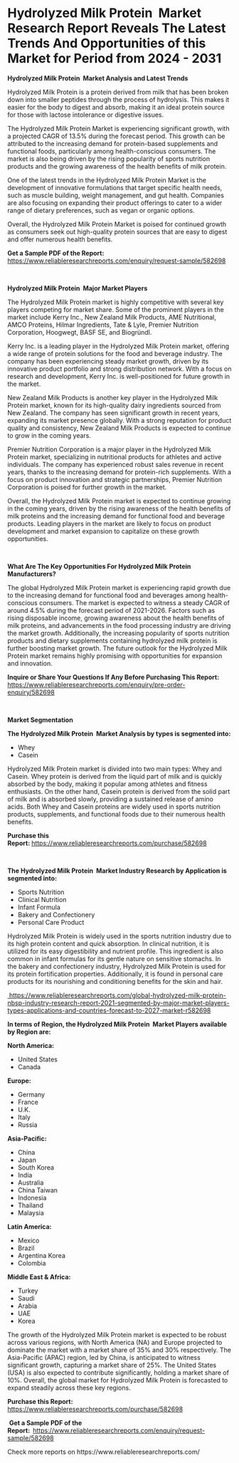 <p><h1>Hydrolyzed Milk Protein  Market Research Report Reveals The Latest Trends And Opportunities of this Market for Period from 2024 - 2031</h1></p><p><strong>Hydrolyzed Milk Protein  Market Analysis and Latest Trends</strong></p>
<p><p>Hydrolyzed Milk Protein is a protein derived from milk that has been broken down into smaller peptides through the process of hydrolysis. This makes it easier for the body to digest and absorb, making it an ideal protein source for those with lactose intolerance or digestive issues.</p><p>The Hydrolyzed Milk Protein Market is experiencing significant growth, with a projected CAGR of 13.5% during the forecast period. This growth can be attributed to the increasing demand for protein-based supplements and functional foods, particularly among health-conscious consumers. The market is also being driven by the rising popularity of sports nutrition products and the growing awareness of the health benefits of milk protein.</p><p>One of the latest trends in the Hydrolyzed Milk Protein Market is the development of innovative formulations that target specific health needs, such as muscle building, weight management, and gut health. Companies are also focusing on expanding their product offerings to cater to a wider range of dietary preferences, such as vegan or organic options.</p><p>Overall, the Hydrolyzed Milk Protein Market is poised for continued growth as consumers seek out high-quality protein sources that are easy to digest and offer numerous health benefits.</p></p>
<p><strong>Get a Sample PDF of the Report:&nbsp;</strong> <a href="https://www.reliableresearchreports.com/enquiry/request-sample/582698">https://www.reliableresearchreports.com/enquiry/request-sample/582698</a></p>
<p>&nbsp;</p>
<p><strong>Hydrolyzed Milk Protein  Major Market Players</strong></p>
<p><p>The Hydrolyzed Milk Protein market is highly competitive with several key players competing for market share. Some of the prominent players in the market include Kerry Inc., New Zealand Milk Products, AME Nutritional, AMCO Proteins, Hilmar Ingredients, Tate & Lyle, Premier Nutrition Corporation, Hoogwegt, BASF SE, and Biogründl.</p><p>Kerry Inc. is a leading player in the Hydrolyzed Milk Protein market, offering a wide range of protein solutions for the food and beverage industry. The company has been experiencing steady market growth, driven by its innovative product portfolio and strong distribution network. With a focus on research and development, Kerry Inc. is well-positioned for future growth in the market.</p><p>New Zealand Milk Products is another key player in the Hydrolyzed Milk Protein market, known for its high-quality dairy ingredients sourced from New Zealand. The company has seen significant growth in recent years, expanding its market presence globally. With a strong reputation for product quality and consistency, New Zealand Milk Products is expected to continue to grow in the coming years.</p><p>Premier Nutrition Corporation is a major player in the Hydrolyzed Milk Protein market, specializing in nutritional products for athletes and active individuals. The company has experienced robust sales revenue in recent years, thanks to the increasing demand for protein-rich supplements. With a focus on product innovation and strategic partnerships, Premier Nutrition Corporation is poised for further growth in the market.</p><p>Overall, the Hydrolyzed Milk Protein market is expected to continue growing in the coming years, driven by the rising awareness of the health benefits of milk proteins and the increasing demand for functional food and beverage products. Leading players in the market are likely to focus on product development and market expansion to capitalize on these growth opportunities.</p></p>
<p>&nbsp;</p>
<p><strong>What Are The Key Opportunities For Hydrolyzed Milk Protein  Manufacturers?</strong></p>
<p><p>The global Hydrolyzed Milk Protein market is experiencing rapid growth due to the increasing demand for functional food and beverages among health-conscious consumers. The market is expected to witness a steady CAGR of around 4.5% during the forecast period of 2021-2026. Factors such as rising disposable income, growing awareness about the health benefits of milk proteins, and advancements in the food processing industry are driving the market growth. Additionally, the increasing popularity of sports nutrition products and dietary supplements containing hydrolyzed milk protein is further boosting market growth. The future outlook for the Hydrolyzed Milk Protein market remains highly promising with opportunities for expansion and innovation.</p></p>
<p><strong>Inquire or Share Your Questions If Any Before Purchasing This Report:</strong> <a href="https://www.reliableresearchreports.com/enquiry/pre-order-enquiry/582698">https://www.reliableresearchreports.com/enquiry/pre-order-enquiry/582698</a></p>
<p>&nbsp;</p>
<p><strong>Market Segmentation</strong></p>
<p><strong>The Hydrolyzed Milk Protein  Market Analysis by types is segmented into:</strong></p>
<p><ul><li>Whey</li><li>Casein</li></ul></p>
<p><p>Hydrolyzed Milk Protein market is divided into two main types: Whey and Casein. Whey protein is derived from the liquid part of milk and is quickly absorbed by the body, making it popular among athletes and fitness enthusiasts. On the other hand, Casein protein is derived from the solid part of milk and is absorbed slowly, providing a sustained release of amino acids. Both Whey and Casein proteins are widely used in sports nutrition products, supplements, and functional foods due to their numerous health benefits.</p></p>
<p><strong>Purchase this Report:&nbsp;</strong><a href="https://www.reliableresearchreports.com/purchase/582698">https://www.reliableresearchreports.com/purchase/582698</a></p>
<p>&nbsp;</p>
<p><strong>The Hydrolyzed Milk Protein  Market Industry Research by Application is segmented into:</strong></p>
<p><ul><li>Sports Nutrition</li><li>Clinical Nutrition</li><li>Infant Formula</li><li>Bakery and Confectionery</li><li>Personal Care Product</li></ul></p>
<p><p>Hydrolyzed Milk Protein is widely used in the sports nutrition industry due to its high protein content and quick absorption. In clinical nutrition, it is utilized for its easy digestibility and nutrient profile. This ingredient is also common in infant formulas for its gentle nature on sensitive stomachs. In the bakery and confectionery industry, Hydrolyzed Milk Protein is used for its protein fortification properties. Additionally, it is found in personal care products for its nourishing and conditioning benefits for the skin and hair.</p></p>
<p><a href="https://www.reliableresearchreports.com/global-hydrolyzed-milk-protein-nbsp-industry-research-report-2021-segmented-by-major-market-players-types-applications-and-countries-forecast-to-2027-market-r582698">&nbsp;https://www.reliableresearchreports.com/global-hydrolyzed-milk-protein-nbsp-industry-research-report-2021-segmented-by-major-market-players-types-applications-and-countries-forecast-to-2027-market-r582698</a></p>
<p><strong>In terms of Region, the Hydrolyzed Milk Protein  Market Players available by Region are:</strong></p>
<p>
    <p> <strong> North America: </strong>
        <ul>
            <li>United States</li>
            <li>Canada</li>
        </ul>
        </p> 
    <p> <strong> Europe: </strong>
        <ul>
            <li>Germany</li>
            <li>France</li>
            <li>U.K.</li>
            <li>Italy</li>
            <li>Russia</li>
        </ul>
        </p> 
    <p> <strong> Asia-Pacific: </strong>
        <ul>
            <li>China</li>
            <li>Japan</li>
            <li>South Korea</li>
            <li>India</li>
            <li>Australia</li>
            <li>China Taiwan</li>
            <li>Indonesia</li>
            <li>Thailand</li>
            <li>Malaysia</li>
        </ul>
        </p> 
    <p> <strong> Latin America: </strong>
        <ul>
            <li>Mexico</li>
            <li>Brazil</li>
            <li>Argentina Korea</li>
            <li>Colombia</li>
        </ul>
        </p> 
    <p> <strong> Middle East & Africa: </strong>
        <ul>
            <li>Turkey</li>
            <li>Saudi</li>
            <li>Arabia</li>
            <li>UAE</li>
            <li>Korea</li>
        </ul>
    </p>
    </p>
<p><p>The growth of the Hydrolyzed Milk Protein market is expected to be robust across various regions, with North America (NA) and Europe projected to dominate the market with a market share of 35% and 30% respectively. The Asia-Pacific (APAC) region, led by China, is anticipated to witness significant growth, capturing a market share of 25%. The United States (USA) is also expected to contribute significantly, holding a market share of 10%. Overall, the global market for Hydrolyzed Milk Protein is forecasted to expand steadily across these key regions.</p></p>
<p><strong>Purchase this Report: </strong><a href="https://www.reliableresearchreports.com/purchase/582698">https://www.reliableresearchreports.com/purchase/582698</a></p>
<p>&nbsp;<strong>Get a Sample PDF of the Report:&nbsp;&nbsp;</strong><a href="https://www.reliableresearchreports.com/enquiry/request-sample/582698">https://www.reliableresearchreports.com/enquiry/request-sample/582698</a></p>
<p><strong></strong></p>
<p>Check more reports on https://www.reliableresearchreports.com/</p>